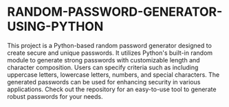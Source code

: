 # RANDOM-PASSWORD-GENERATOR-USING-PYTHON
This project is a Python-based random password generator designed to create secure and unique passwords.
It utilizes Python's built-in random module to generate strong passwords with customizable length and character composition. 
Users can specify criteria such as including uppercase letters, lowercase letters, numbers, and special characters. 
The generated passwords can be used for enhancing security in various applications. 
Check out the repository for an easy-to-use tool to generate robust passwords for your needs.
